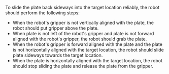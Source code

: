 To slide the plate back sideways into the target location reliably, the robot should perform the following steps:
- When the robot's gripper is not vertically aligned with the plate, the robot should put gripper above the plate.
- When plate is not left of the robot's gripper and plate is not forward aligned with the robot's gripper, the robot should grab the plate.
- When the robot's gripper is forward aligned with the plate and the plate is not horizontally aligned with the target location, the robot should slide plate sideways towards the target location.
- When the plate is horizontally aligned with the target location, the robot should stop sliding the plate and release the plate from the gripper.